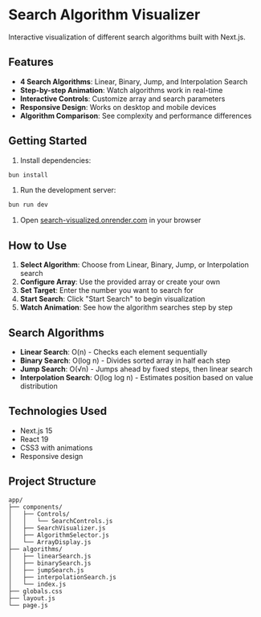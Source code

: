 # Search Algorithm Visualizer

Interactive visualization of different search algorithms built with Next.js.

## Features

- **4 Search Algorithms**: Linear, Binary, Jump, and Interpolation Search
- **Step-by-step Animation**: Watch algorithms work in real-time
- **Interactive Controls**: Customize array and search parameters
- **Responsive Design**: Works on desktop and mobile devices
- **Algorithm Comparison**: See complexity and performance differences

## Getting Started

1. Install dependencies:

```bash
bun install
```

1. Run the development server:

```bash
bun run dev
```

1. Open [search-visualized.onrender.com](https://search-visualized.onrender.com) in your browser

## How to Use

1. **Select Algorithm**: Choose from Linear, Binary, Jump, or Interpolation search
2. **Configure Array**: Use the provided array or create your own
3. **Set Target**: Enter the number you want to search for
4. **Start Search**: Click "Start Search" to begin visualization
5. **Watch Animation**: See how the algorithm searches step by step

## Search Algorithms

- **Linear Search**: O(n) - Checks each element sequentially
- **Binary Search**: O(log n) - Divides sorted array in half each step
- **Jump Search**: O(√n) - Jumps ahead by fixed steps, then linear search
- **Interpolation Search**: O(log log n) - Estimates position based on value distribution

## Technologies Used

- Next.js 15
- React 19
- CSS3 with animations
- Responsive design

## Project Structure

```path
app/
├── components/
│   ├── Controls/
│   │   └── SearchControls.js
│   ├── SearchVisualizer.js
│   ├── AlgorithmSelector.js
│   └── ArrayDisplay.js
├── algorithms/
│   ├── linearSearch.js
│   ├── binarySearch.js
│   ├── jumpSearch.js
│   ├── interpolationSearch.js
│   └── index.js
├── globals.css
├── layout.js
└── page.js
```
